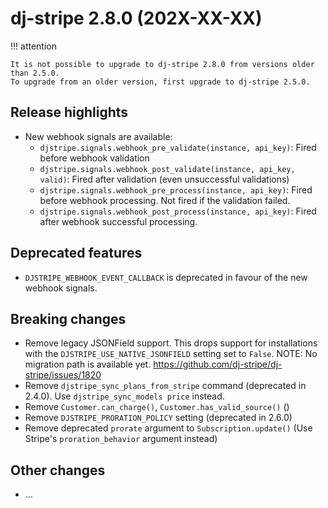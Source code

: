 # dj-stripe 2.8.0 (202X-XX-XX)

!!! attention

    It is not possible to upgrade to dj-stripe 2.8.0 from versions older than 2.5.0.
    To upgrade from an older version, first upgrade to dj-stripe 2.5.0.

## Release highlights

-   New webhook signals are available:
    -   `djstripe.signals.webhook_pre_validate(instance, api_key)`: Fired before webhook validation
    -   `djstripe.signals.webhook_post_validate(instance, api_key, valid)`: Fired after validation (even unsuccessful validations)
    -   `djstripe.signals.webhook_pre_process(instance, api_key)`: Fired before webhook processing. Not fired if the validation failed.
    -   `djstripe.signals.webhook_post_process(instance, api_key)`: Fired after webhook successful processing.

## Deprecated features

-   `DJSTRIPE_WEBHOOK_EVENT_CALLBACK` is deprecated in favour of the new webhook signals.

## Breaking changes

-   Remove legacy JSONField support. This drops support for installations with the
    `DJSTRIPE_USE_NATIVE_JSONFIELD` setting set to `False`.
    NOTE: No migration path is available yet.
    https://github.com/dj-stripe/dj-stripe/issues/1820
-   Remove `djstripe_sync_plans_from_stripe` command (deprecated in 2.4.0).
    Use `djstripe_sync_models price` instead.
-   Remove `Customer.can_charge()`, `Customer.has_valid_source()` ()
-   Remove `DJSTRIPE_PRORATION_POLICY` setting (deprecated in 2.6.0)
-   Remove deprecated `prorate` argument to `Subscription.update()` (Use Stripe's
    `proration_behavior` argument instead)

## Other changes

-   ...
